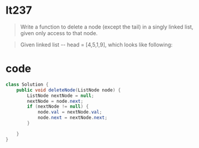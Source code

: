 # lt237
>Write a function to delete a node (except the tail) in a singly linked list, given only access to that node.

>Given linked list -- head = [4,5,1,9], which looks like following:

# code
```java
class Solution {
    public void deleteNode(ListNode node) {
        ListNode nextNode = null;
        nextNode = node.next;
        if (nextNode != null) {
            node.val = nextNode.val;
            node.next = nextNode.next;
        }

    }
}
```
